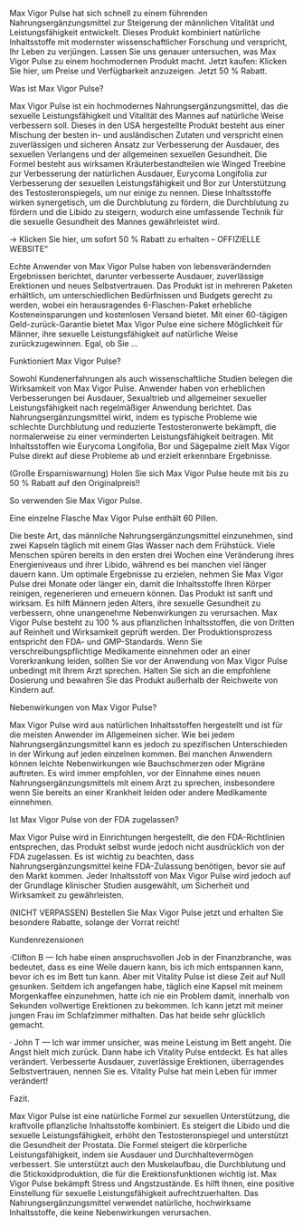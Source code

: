 Max Vigor Pulse hat sich schnell zu einem führenden Nahrungsergänzungsmittel zur Steigerung der männlichen Vitalität und Leistungsfähigkeit entwickelt. Dieses Produkt kombiniert natürliche Inhaltsstoffe mit modernster wissenschaftlicher Forschung und verspricht, Ihr Leben zu verjüngen. Lassen Sie uns genauer untersuchen, was Max Vigor Pulse zu einem hochmodernen Produkt macht.
Jetzt kaufen: Klicken Sie hier, um Preise und Verfügbarkeit anzuzeigen. Jetzt 50 % Rabatt.

Was ist Max Vigor Pulse?

Max Vigor Pulse ist ein hochmodernes Nahrungsergänzungsmittel, das die sexuelle Leistungsfähigkeit und Vitalität des Mannes auf natürliche Weise verbessern soll. Dieses in den USA hergestellte Produkt besteht aus einer Mischung der besten in- und ausländischen Zutaten und verspricht einen zuverlässigen und sicheren Ansatz zur Verbesserung der Ausdauer, des sexuellen Verlangens und der allgemeinen sexuellen Gesundheit. Die Formel besteht aus wirksamen Kräuterbestandteilen wie Winged Treebine zur Verbesserung der natürlichen Ausdauer, Eurycoma Longifolia zur Verbesserung der sexuellen Leistungsfähigkeit und Bor zur Unterstützung des Testosteronspiegels, um nur einige zu nennen. Diese Inhaltsstoffe wirken synergetisch, um die Durchblutung zu fördern, die Durchblutung zu fördern und die Libido zu steigern, wodurch eine umfassende Technik für die sexuelle Gesundheit des Mannes gewährleistet wird.

→ Klicken Sie hier, um sofort 50 % Rabatt zu erhalten – OFFIZIELLE WEBSITE“

Echte Anwender von Max Vigor Pulse haben von lebensverändernden Ergebnissen berichtet, darunter verbesserte Ausdauer, zuverlässige Erektionen und neues Selbstvertrauen. Das Produkt ist in mehreren Paketen erhältlich, um unterschiedlichen Bedürfnissen und Budgets gerecht zu werden, wobei ein herausragendes 6-Flaschen-Paket erhebliche Kosteneinsparungen und kostenlosen Versand bietet. Mit einer 60-tägigen Geld-zurück-Garantie bietet Max Vigor Pulse eine sichere Möglichkeit für Männer, ihre sexuelle Leistungsfähigkeit auf natürliche Weise zurückzugewinnen. Egal, ob Sie …

Funktioniert Max Vigor Pulse?

Sowohl Kundenerfahrungen als auch wissenschaftliche Studien belegen die Wirksamkeit von Max Vigor Pulse. Anwender haben von erheblichen Verbesserungen bei Ausdauer, Sexualtrieb und allgemeiner sexueller Leistungsfähigkeit nach regelmäßiger Anwendung berichtet. Das Nahrungsergänzungsmittel wirkt, indem es typische Probleme wie schlechte Durchblutung und reduzierte Testosteronwerte bekämpft, die normalerweise zu einer verminderten Leistungsfähigkeit beitragen. Mit Inhaltsstoffen wie Eurycoma Longifolia, Bor und Sägepalme zielt Max Vigor Pulse direkt auf diese Probleme ab und erzielt erkennbare Ergebnisse.

(Große Ersparniswarnung) Holen Sie sich Max Vigor Pulse heute mit bis zu 50 % Rabatt auf den Originalpreis!!

So verwenden Sie Max Vigor Pulse.

Eine einzelne Flasche Max Vigor Pulse enthält 60 Pillen.

Die beste Art, das männliche Nahrungsergänzungsmittel einzunehmen, sind zwei Kapseln täglich mit einem Glas Wasser nach dem Frühstück. Viele Menschen spüren bereits in den ersten drei Wochen eine Veränderung ihres Energieniveaus und ihrer Libido, während es bei manchen viel länger dauern kann.
Um optimale Ergebnisse zu erzielen, nehmen Sie Max Vigor Pulse drei Monate oder länger ein, damit die Inhaltsstoffe Ihren Körper reinigen, regenerieren und erneuern können. Das Produkt ist sanft und wirksam. Es hilft Männern jeden Alters, ihre sexuelle Gesundheit zu verbessern, ohne unangenehme Nebenwirkungen zu verursachen.
Max Vigor Pulse besteht zu 100 % aus pflanzlichen Inhaltsstoffen, die von Dritten auf Reinheit und Wirksamkeit geprüft werden. Der Produktionsprozess entspricht den FDA- und GMP-Standards.
Wenn Sie verschreibungspflichtige Medikamente einnehmen oder an einer Vorerkrankung leiden, sollten Sie vor der Anwendung von Max Vigor Pulse unbedingt mit Ihrem Arzt sprechen. Halten Sie sich an die empfohlene Dosierung und bewahren Sie das Produkt außerhalb der Reichweite von Kindern auf.


Nebenwirkungen von Max Vigor Pulse?

Max Vigor Pulse wird aus natürlichen Inhaltsstoffen hergestellt und ist für die meisten Anwender im Allgemeinen sicher. Wie bei jedem Nahrungsergänzungsmittel kann es jedoch zu spezifischen Unterschieden in der Wirkung auf jeden einzelnen kommen. Bei manchen Anwendern können leichte Nebenwirkungen wie Bauchschmerzen oder Migräne auftreten. Es wird immer empfohlen, vor der Einnahme eines neuen Nahrungsergänzungsmittels mit einem Arzt zu sprechen, insbesondere wenn Sie bereits an einer Krankheit leiden oder andere Medikamente einnehmen.

Ist Max Vigor Pulse von der FDA zugelassen?

Max Vigor Pulse wird in Einrichtungen hergestellt, die den FDA-Richtlinien entsprechen, das Produkt selbst wurde jedoch nicht ausdrücklich von der FDA zugelassen. Es ist wichtig zu beachten, dass Nahrungsergänzungsmittel keine FDA-Zulassung benötigen, bevor sie auf den Markt kommen. Jeder Inhaltsstoff von Max Vigor Pulse wird jedoch auf der Grundlage klinischer Studien ausgewählt, um Sicherheit und Wirksamkeit zu gewährleisten.

(NICHT VERPASSEN) Bestellen Sie Max Vigor Pulse jetzt und erhalten Sie besondere Rabatte, solange der Vorrat reicht!

Kundenrezensionen

·Clifton B — Ich habe einen anspruchsvollen Job in der Finanzbranche, was bedeutet, dass es eine Weile dauern kann, bis ich mich entspannen kann, bevor ich es im Bett tun kann. Aber mit Vitality Pulse ist diese Zeit auf Null gesunken. Seitdem ich angefangen habe, täglich eine Kapsel mit meinem Morgenkaffee einzunehmen, hatte ich nie ein Problem damit, innerhalb von Sekunden vollwertige Erektionen zu bekommen. Ich kann jetzt mit meiner jungen Frau im Schlafzimmer mithalten. Das hat beide sehr glücklich gemacht.

· John T — Ich war immer unsicher, was meine Leistung im Bett angeht. Die Angst hielt mich zurück. Dann habe ich Vitality Pulse entdeckt. Es hat alles verändert. Verbesserte Ausdauer, zuverlässige Erektionen, überragendes Selbstvertrauen, nennen Sie es. Vitality Pulse hat mein Leben für immer verändert!

Fazit.

Max Vigor Pulse ist eine natürliche Formel zur sexuellen Unterstützung, die kraftvolle pflanzliche Inhaltsstoffe kombiniert. Es steigert die Libido und die sexuelle Leistungsfähigkeit, erhöht den Testosteronspiegel und unterstützt die Gesundheit der Prostata. Die Formel steigert die körperliche Leistungsfähigkeit, indem sie Ausdauer und Durchhaltevermögen verbessert. Sie unterstützt auch den Muskelaufbau, die Durchblutung und die Stickoxidproduktion, die für die Erektionsfunktionen wichtig ist. Max Vigor Pulse bekämpft Stress und Angstzustände. Es hilft Ihnen, eine positive Einstellung für sexuelle Leistungsfähigkeit aufrechtzuerhalten. Das Nahrungsergänzungsmittel verwendet natürliche, hochwirksame Inhaltsstoffe, die keine Nebenwirkungen verursachen.
